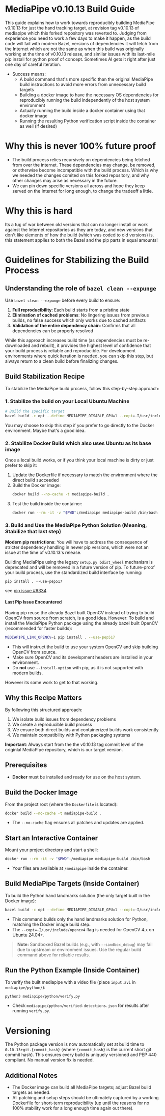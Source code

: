 # MediaPipe v0.10.13 Build Guide 

This guide explains how to work towards reproducibly building MediaPipe v0.10.13 for just the hand tracking target, at revision tag v0.10.13 of mediapipe which this forked repository was reverted to.
Judging from experience you need to work a few days to make it happen, as the build code will fail with modern Bazel, versions of dependencies it will fetch from the Internet which are not the same as when this build was originally working at the time of v0.10.13 release, and similar issues with its last-mile pip install for python proof of concept. Sometimes AI gets it right after just one day of careful iteration. 

- Success means:
  - A build command that's more specific than the original MediaPipe build instructions to avoid more errors from unnecessary build targets
  - Building a docker image to have the necessary OS dependencies for reproducibly running the build independently of the host system environment
  - Actually running the build inside a docker container using that docker image
  - Running the resulting Python verification script inside the container as well (if desired)

# Why this is never 100% future proof
- The build process relies recursively on dependencies being fetched from over the internet. These dependencies may change, be removed, or otherwise become incompatible with the build process. Which is why we needed the changes comited on this forked repository, and why other changes may arise as necessary in the future. 
- We can pin down specific versions all across and hope they keep served on the Internet for long enough, to change the tradeoff a little.

# Why this is hard
Its a tug of war between old versions that can no longer install or work against the Internet repositories as they are today, and new versions that don't like elements of how the build (which was coded to old versions) is. this statement applies to both the Bazel and the pip parts in equal amounts!

# Guidelines for Stabilizing the Build Process

## Understanding the role of `bazel clean --expunge`

Use `bazel clean --expunge` before every build to ensure:

1. **Full reproducibility**: Each build starts from a pristine state
2. **Elimination of cached problems**: No lingering issues from previous builds, no false success which only works due to cached artifacts
3. **Validation of the entire dependency chain**: Confirms that all dependencies can be properly resolved

While this approach increases build time (as dependencies must be re-downloaded and rebuilt), it provides the highest level of confidence that your build process is reliable and reproducible. For development environments where quick iteration is needed, you can skip this step, but always return to a clean build before finalizing changes.

## Build Stabilization Recipe

To stabilize the MediaPipe build process, follow this step-by-step approach:

### 1. Stabilize the build on your Local Ubuntu Machine

```bash
# Build the specific target
bazel build -c opt --define MEDIAPIPE_DISABLE_GPU=1 --copt=-I/usr/include/opencv4 mediapipe/python/solutions:hands
```

You may choose to skip this step if you prefer to go directly to the Docker environment. Maybe that's a good idea. 

### 2. Stabilize Docker Build which also uses Ubuntu as its base image

Once a local build works, or if you think your local machine is dirty or just prefer to skip it:

1. Update the Dockerfile if necessary to match the environment where the direct build succeeded
2. Build the Docker image:
   ```bash
   docker build --no-cache -t mediapipe-build .
   ```
3. Test the build inside the container:
   ```bash
   docker run --rm -it -v "$PWD":/mediapipe mediapipe-build /bin/bash -c "cd /mediapipe && bazel build -c opt --define MEDIAPIPE_DISABLE_GPU=1 --copt=-I/usr/include/opencv4 mediapipe/python/solutions:hands"
   ```

### 3. Build and Use the MediaPipe Python Solution (Meaning, Stabilize that last step) 

**Modern pip restrictions**: You will have to address the consequence of stricter dependency handling in newer pip versions, which were not an issue at the time of v0.10.13's release.

Building MediaPipe using the legacy `setup.py bdist_wheel` mechanism is deprecated and will be removed in a future version of pip. To future-proof your build process, use the standardized build interface by running:

    pip install . --use-pep517

see [pip issue #6334](https://github.com/pypa/pip/issues/6334).

#### Last Pip Issue Encountered

Having pip reuse the already Bazel built OpenCV instead of trying to build OpenCV from source from scratch, is a good idea. However:
To build and install the MediaPipe Python package using the already bazel built OpenCV (recommended for faster builds):

```bash
MEDIAPIPE_LINK_OPENCV=1 pip install . --use-pep517
```

- This will instruct the build to use your system OpenCV and skip building OpenCV from source.
- Make sure OpenCV and its development headers are installed in your environment.
- Do **not** use `--install-option` with pip, as it is not supported with modern builds.

However its some work to get to that working.
  
## Why this Recipe Matters

By following this structured approach:
1. We isolate build issues from dependency problems
2. We create a reproducible build process
3. We ensure both direct builds and containerized builds work consistently
4. We maintain compatibility with Python packaging systems

**Important**: Always start from the the v0.10.13 tag commit level of the originlal MediaPipe repository, which is our target version.

## Prerequisites

- **Docker** must be installed and ready for use on the host system.

## Build the Docker Image

From the project root (where the `Dockerfile` is located):

```bash
docker build --no-cache -t mediapipe-build .
```

- The `--no-cache` flag ensures all patches and updates are applied.

## Start an Interactive Container

Mount your project directory and start a shell:

```bash
docker run --rm -it -v "$PWD":/mediapipe mediapipe-build /bin/bash
```

- Your files are available at `/mediapipe` inside the container.

## Build MediaPipe Targets (Inside Container)

To build the Python hand landmarks solution (the only target built in the Docker image):

```bash
bazel build -c opt --define MEDIAPIPE_DISABLE_GPU=1 --copt=-I/usr/include/opencv4 mediapipe/python/solutions:hands
```

- This command builds only the hand landmarks solution for Python, matching the Docker image build step.
- The `--copt=-I/usr/include/opencv4` flag is needed for OpenCV 4.x on Ubuntu 24.04+.

> **Note:** Sandboxed Bazel builds (e.g., with `--sandbox_debug`) may fail due to upstream or environment issues. Use the regular build command above for reliable results.

## Run the Python Example (Inside Container)

To verify the built mediapipe with a video file (place `input.avi` in `mediapipe/python/`):

```bash
python3 mediapipe/python/verify.py
```

- Check `mediapipe/python/verified-detections.json` for results after running `verify.py`.

# Versioning

The Python package version is now automatically set at build time to `0.10.13+git.{commit_hash}` (where `{commit_hash}` is the current short git commit hash). This ensures every build is uniquely versioned and PEP 440 compliant. No manual version fix is needed.

## Additional Notes

- The Docker image can build all MediaPipe targets; adjust Bazel build targets as needed.
- All patching and setup steps should be ultimately captured by a working Dockerfile for short-term reproducibility (up until the reasons for no 100% stability work for a long enough time again out there).

